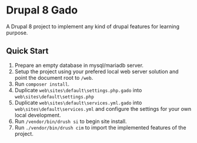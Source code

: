 # Drupal 8 Gado

A Drupal 8 project to implement any kind of drupal features for learning purpose.

## Quick Start
1. Prepare an empty database in mysql/mariadb server.
1. Setup the project using your prefered local web server solution and point the document root to `/web`.
1. Run `composer install`.
1. Duplicate `web\sites\default\settings.php.gado` into `web\sites\default\settings.php` 
1. Duplicate `web\sites\default\services.yml.gado` into `web\sites\default\services.yml` and configure the settings for your own local development.
1. Run `/vendor/bin/drush si` to begin site install.
1. Run `./vendor/bin/drush cim` to import the implemented features of the project.